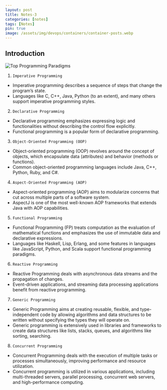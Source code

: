 ```yaml
---
layout: post
title: Notes-3
categories: [notes]
tags: [Notes]
pin: true
image: /assets/img/devops/containers/container-posts.webp
---
```


## Introduction

![Top Programming Paradigms](/assets/img/basics/top-programming-paradigms.webp)

1. `Imperative Programming`

- Imperative programming describes a sequence of steps that change the program’s state. 
- Languages like C, C++, Java, Python (to an extent), and many others support imperative programming styles.

2. `Declarative Programming`
- Declarative programming emphasizes expressing logic and functionalities without describing the control flow explicitly. 
- Functional programming is a popular form of declarative programming.

3. `Object-Oriented Programming (OOP)`
- Object-oriented programming (OOP) revolves around the concept of objects, which encapsulate data (attributes) and behavior (methods or functions). 
- Common object-oriented programming languages include Java, C++, Python, Ruby, and C#.

4. `Aspect-Oriented Programming (AOP)`
- Aspect-oriented programming (AOP) aims to modularize concerns that cut across multiple parts of a software system. 
- AspectJ is one of the most well-known AOP frameworks that extends Java with AOP capabilities.

5. `Functional Programming`
- Functional Programming (FP) treats computation as the evaluation of mathematical functions and emphasizes the use of immutable data and declarative expressions.
- Languages like Haskell, Lisp, Erlang, and some features in languages like JavaScript, Python, and Scala support functional programming paradigms.

6. `Reactive Programming`
- Reactive Programming deals with asynchronous data streams and the propagation of changes. 
- Event-driven applications, and streaming data processing applications benefit from reactive programming.

7. `Generic Programming`
- Generic Programming aims at creating reusable, flexible, and type-independent code by allowing algorithms and data structures to be written without specifying the types they will operate on. 
- Generic programming is extensively used in libraries and frameworks to create data structures like lists, stacks, queues, and algorithms like sorting, searching.

8. `Concurrent Programming`
- Concurrent Programming deals with the execution of multiple tasks or processes simultaneously, improving performance and resource utilization. 
- Concurrent programming is utilized in various applications, including multi-threaded servers, parallel processing, concurrent web servers, and high-performance computing.

